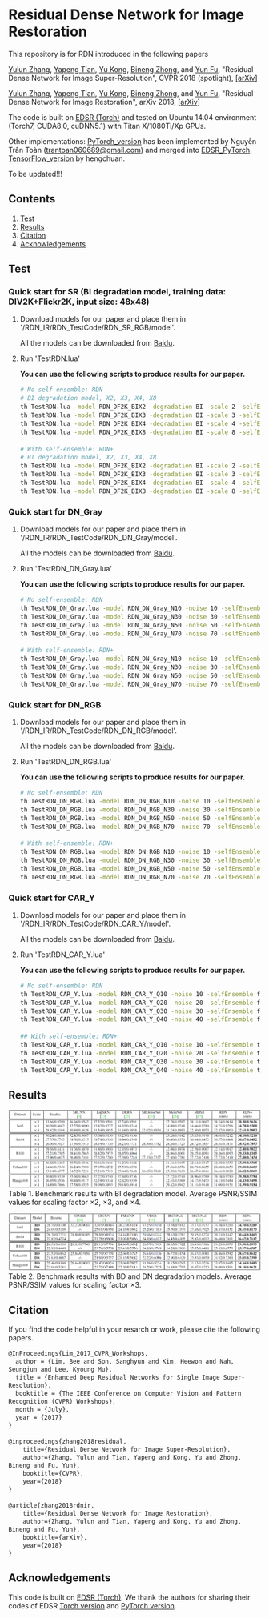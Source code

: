 # Residual Dense Network for Image Restoration
This repository is for RDN introduced in the following papers

[Yulun Zhang](http://yulunzhang.com/), [Yapeng Tian](http://yapengtian.org/), [Yu Kong](http://www1.ece.neu.edu/~yukong/), [Bineng Zhong](https://scholar.google.de/citations?user=hvRBydsAAAAJ&hl=en), and [Yun Fu](http://www1.ece.neu.edu/~yunfu/), "Residual Dense Network for Image Super-Resolution", CVPR 2018 (spotlight), [[arXiv]](https://arxiv.org/abs/1802.08797) 

[Yulun Zhang](http://yulunzhang.com/), [Yapeng Tian](http://yapengtian.org/), [Yu Kong](http://www1.ece.neu.edu/~yukong/), [Bineng Zhong](https://scholar.google.de/citations?user=hvRBydsAAAAJ&hl=en), and [Yun Fu](http://www1.ece.neu.edu/~yunfu/), "Residual Dense Network for Image Restoration", arXiv 2018, [[arXiv]](https://arxiv.org/abs/1812.10477) 


The code is built on [EDSR (Torch)](https://github.com/LimBee/NTIRE2017) and tested on Ubuntu 14.04 environment (Torch7, CUDA8.0, cuDNN5.1) with Titan X/1080Ti/Xp GPUs.

Other implementations: [PyTorch_version](https://github.com/thstkdgus35/EDSR-PyTorch) has been implemented by Nguyễn Trần Toàn (trantoan060689@gmail.com) and merged into [EDSR_PyTorch](https://github.com/thstkdgus35/EDSR-PyTorch). [TensorFlow_version](https://github.com/hengchuan/RDN-TensorFlow) by hengchuan.

To be updated!!!

## Contents
1. [Test](#test)
2. [Results](#results)
3. [Citation](#citation)
4. [Acknowledgements](#acknowledgements)

## Test
### Quick start for SR (BI degradation model, training data: DIV2K+Flickr2K, input size: 48x48)
1. Download models for our paper and place them in '/RDN_IR/RDN_TestCode/RDN_SR_RGB/model'.

    All the models can be downloaded from [Baidu](https://pan.baidu.com/s/1Qj0QAMFBT9VTSzRqQyjrKQ).

2. Run 'TestRDN.lua'

    **You can use the following scripts to produce results for our paper.**

    ```bash
    # No self-ensemble: RDN
    # BI degradation model, X2, X3, X4, X8
    th TestRDN.lua -model RDN_DF2K_BIX2 -degradation BI -scale 2 -selfEnsemble false -dataset Set5
    th TestRDN.lua -model RDN_DF2K_BIX3 -degradation BI -scale 3 -selfEnsemble false -dataset Set5
    th TestRDN.lua -model RDN_DF2K_BIX4 -degradation BI -scale 4 -selfEnsemble false -dataset Set5
    th TestRDN.lua -model RDN_DF2K_BIX8 -degradation BI -scale 8 -selfEnsemble false -dataset Set5

    # With self-ensemble: RDN+
    # BI degradation model, X2, X3, X4, X8
    th TestRDN.lua -model RDN_DF2K_BIX2 -degradation BI -scale 2 -selfEnsemble true -dataset Set5
    th TestRDN.lua -model RDN_DF2K_BIX3 -degradation BI -scale 3 -selfEnsemble true -dataset Set5
    th TestRDN.lua -model RDN_DF2K_BIX4 -degradation BI -scale 4 -selfEnsemble true -dataset Set5
    th TestRDN.lua -model RDN_DF2K_BIX8 -degradation BI -scale 8 -selfEnsemble true -dataset Set5
    ```
### Quick start for DN_Gray
1. Download models for our paper and place them in '/RDN_IR/RDN_TestCode/RDN_DN_Gray/model'.

    All the models can be downloaded from [Baidu](https://pan.baidu.com/s/13sbwGX8QauNCPpp0oUWUmQ).

2. Run 'TestRDN_DN_Gray.lua'

    **You can use the following scripts to produce results for our paper.**

    ```bash
    # No self-ensemble: RDN
    th TestRDN_DN_Gray.lua -model RDN_DN_Gray_N10 -noise 10 -selfEnsemble false -dataset Kodak24 
    th TestRDN_DN_Gray.lua -model RDN_DN_Gray_N30 -noise 30 -selfEnsemble false -dataset Kodak24 
    th TestRDN_DN_Gray.lua -model RDN_DN_Gray_N50 -noise 50 -selfEnsemble false -dataset Kodak24 
    th TestRDN_DN_Gray.lua -model RDN_DN_Gray_N70 -noise 70 -selfEnsemble false -dataset Kodak24 

    # With self-ensemble: RDN+
    th TestRDN_DN_Gray.lua -model RDN_DN_Gray_N10 -noise 10 -selfEnsemble true -dataset Kodak24 
    th TestRDN_DN_Gray.lua -model RDN_DN_Gray_N30 -noise 30 -selfEnsemble true -dataset Kodak24 
    th TestRDN_DN_Gray.lua -model RDN_DN_Gray_N50 -noise 50 -selfEnsemble true -dataset Kodak24 
    th TestRDN_DN_Gray.lua -model RDN_DN_Gray_N70 -noise 70 -selfEnsemble true -dataset Kodak24 
    ```
### Quick start for DN_RGB
1. Download models for our paper and place them in '/RDN_IR/RDN_TestCode/RDN_DN_RGB/model'.

    All the models can be downloaded from [Baidu](https://pan.baidu.com/s/1rQ9Mofa1C8Ls73H96oYHFQ).

2. Run 'TestRDN_DN_RGB.lua'

    **You can use the following scripts to produce results for our paper.**

    ```bash
    # No self-ensemble: RDN
    th TestRDN_DN_RGB.lua -model RDN_DN_RGB_N10 -noise 10 -selfEnsemble false -dataset Kodak24 
    th TestRDN_DN_RGB.lua -model RDN_DN_RGB_N30 -noise 30 -selfEnsemble false -dataset Kodak24 
    th TestRDN_DN_RGB.lua -model RDN_DN_RGB_N50 -noise 50 -selfEnsemble false -dataset Kodak24 
    th TestRDN_DN_RGB.lua -model RDN_DN_RGB_N70 -noise 70 -selfEnsemble false -dataset Kodak24 

    # With self-ensemble: RDN+
    th TestRDN_DN_RGB.lua -model RDN_DN_RGB_N10 -noise 10 -selfEnsemble true -dataset Kodak24 
    th TestRDN_DN_RGB.lua -model RDN_DN_RGB_N30 -noise 30 -selfEnsemble true -dataset Kodak24 
    th TestRDN_DN_RGB.lua -model RDN_DN_RGB_N50 -noise 50 -selfEnsemble true -dataset Kodak24 
    th TestRDN_DN_RGB.lua -model RDN_DN_RGB_N70 -noise 70 -selfEnsemble true -dataset Kodak24 
    ```
### Quick start for CAR_Y
1. Download models for our paper and place them in '/RDN_IR/RDN_TestCode/RDN_CAR_Y/model'.

    All the models can be downloaded from [Baidu](https://pan.baidu.com/s/1taQIng9vPdNJ4ax3qLrE4Q).

2. Run 'TestRDN_CAR_Y.lua'

    **You can use the following scripts to produce results for our paper.**

    ```bash
    # No self-ensemble: RDN
    th TestRDN_CAR_Y.lua -model RDN_CAR_Y_Q10 -noise 10 -selfEnsemble false -dataset Classic5
    th TestRDN_CAR_Y.lua -model RDN_CAR_Y_Q20 -noise 20 -selfEnsemble false -dataset Classic5
    th TestRDN_CAR_Y.lua -model RDN_CAR_Y_Q30 -noise 30 -selfEnsemble false -dataset Classic5
    th TestRDN_CAR_Y.lua -model RDN_CAR_Y_Q40 -noise 40 -selfEnsemble false -dataset Classic5

    ## With self-ensemble: RDN+
    th TestRDN_CAR_Y.lua -model RDN_CAR_Y_Q10 -noise 10 -selfEnsemble true -dataset Classic5
    th TestRDN_CAR_Y.lua -model RDN_CAR_Y_Q20 -noise 20 -selfEnsemble true -dataset Classic5
    th TestRDN_CAR_Y.lua -model RDN_CAR_Y_Q30 -noise 30 -selfEnsemble true -dataset Classic5
    th TestRDN_CAR_Y.lua -model RDN_CAR_Y_Q40 -noise 40 -selfEnsemble true -dataset Classic5
    ```

## Results
![PSNR_SSIM_BI](/Figs/PSNR_SSIM_BI.png)
Table 1. Benchmark results with BI degradation model. Average PSNR/SSIM values for scaling factor ×2, ×3, and ×4.

![PSNR_SSIM_BD_DN](/Figs/PSNR_SSIM_BD_DN.png)
Table 2. Benchmark results with BD and DN degradation models. Average PSNR/SSIM values for scaling factor ×3.

## Citation
If you find the code helpful in your resarch or work, please cite the following papers.
```
@InProceedings{Lim_2017_CVPR_Workshops,
  author = {Lim, Bee and Son, Sanghyun and Kim, Heewon and Nah, Seungjun and Lee, Kyoung Mu},
  title = {Enhanced Deep Residual Networks for Single Image Super-Resolution},
  booktitle = {The IEEE Conference on Computer Vision and Pattern Recognition (CVPR) Workshops},
  month = {July},
  year = {2017}
}

@inproceedings{zhang2018residual,
    title={Residual Dense Network for Image Super-Resolution},
    author={Zhang, Yulun and Tian, Yapeng and Kong, Yu and Zhong, Bineng and Fu, Yun},
    booktitle={CVPR},
    year={2018}
}

@article{zhang2018rdnir,
    title={Residual Dense Network for Image Restoration},
    author={Zhang, Yulun and Tian, Yapeng and Kong, Yu and Zhong, Bineng and Fu, Yun},
    booktitle={arXiv},
    year={2018}
}

```
## Acknowledgements
This code is built on [EDSR (Torch)](https://github.com/LimBee/NTIRE2017). We thank the authors for sharing their codes of EDSR [Torch version](https://github.com/LimBee/NTIRE2017) and [PyTorch version](https://github.com/thstkdgus35/EDSR-PyTorch).
